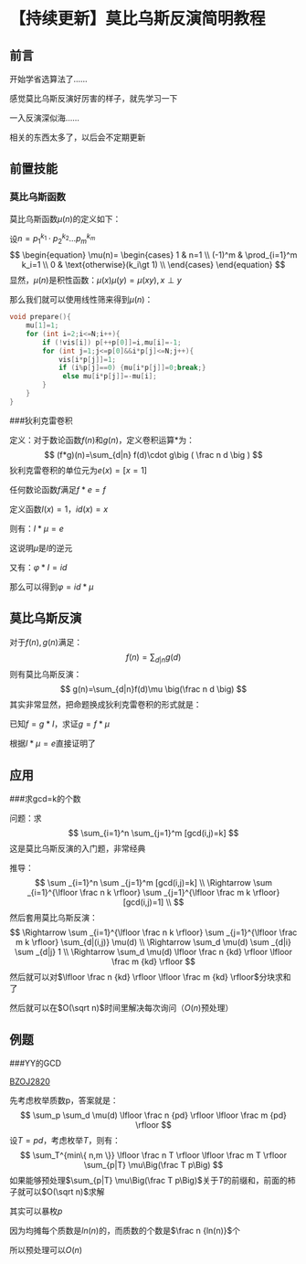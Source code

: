 # 【持续更新】莫比乌斯反演简明教程

## 前言

开始学省选算法了……

感觉莫比乌斯反演好厉害的样子，就先学习一下

一入反演深似海……

相关的东西太多了，以后会不定期更新

## 前置技能

### 莫比乌斯函数

莫比乌斯函数$\mu(n)$的定义如下：

设$n=p_1^{k_1}\cdot p_2^{k_2} \dots p_m^{k_m}$
$$
\begin{equation}
    \mu(n)=
   \begin{cases}
   1 & n=1  \\
   (-1)^m & \prod_{i=1}^m k_i=1  \\
   0 & \text{otherwise}(k_i\gt 1) \\
   \end{cases}
\end{equation}
$$
显然，$\mu(n)$是积性函数：$\mu(x)\mu(y)=\mu(xy),x\perp y$

那么我们就可以使用线性筛来得到$\mu(n)$：

```C++
void prepare(){
	mu[1]=1;
	for (int i=2;i<=N;i++){
		if (!vis[i]) p[++p[0]]=i,mu[i]=-1;
		for (int j=1;j<=p[0]&&i*p[j]<=N;j++){
			vis[i*p[j]]=1;
			if (i%p[j]==0) {mu[i*p[j]]=0;break;}
			 else mu[i*p[j]]=-mu[i];
		}
	}
}
```

###狄利克雷卷积

定义：对于数论函数$f(n)$和$g(n)$，定义卷积运算$*$为：
$$
(f*g)(n)=\sum_{d|n} f(d)\cdot g\big ( \frac n d \big )
$$
狄利克雷卷积的单位元为$e(x)=[x=1]$

任何数论函数$f$满足$f*e=f$

定义函数$I(x)=1$，$id(x)=x$

则有：$I*\mu =e$

这说明$\mu$是$I$的逆元

  

又有：$\varphi*I= id$

那么可以得到$\varphi =id*\mu$

## 莫比乌斯反演

对于$f(n),g(n)$满足：
$$
f(n)=\sum_{d|n} g(d)
$$
则有莫比乌斯反演：
$$
g(n)=\sum_{d|n}f(d)\mu \big(\frac n d \big)
$$
其实非常显然，把命题换成狄利克雷卷积的形式就是：

已知$f=g*I$，求证$g=f*\mu$

根据$I*\mu=e$直接证明了



## 应用

###求gcd=k的个数

问题：求
$$
\sum_{i=1}^n \sum_{j=1}^m [gcd(i,j)=k]
$$
这是莫比乌斯反演的入门题，非常经典

推导：
$$
\sum _{i=1}^n \sum _{j=1}^m [gcd(i,j)=k]  \\
\Rightarrow \sum _{i=1}^{\lfloor \frac n k \rfloor} \sum _{j=1}^{\lfloor \frac m k \rfloor} [gcd(i,j)=1]  \\
$$
然后套用莫比乌斯反演：
$$
\Rightarrow \sum _{i=1}^{\lfloor \frac n k \rfloor} \sum _{j=1}^{\lfloor \frac m k \rfloor} \sum_{d|(i,j)} \mu(d)  \\
\Rightarrow \sum_d \mu(d) \sum _{d|i} \sum _{d|j} 1  \\
\Rightarrow \sum_d \mu(d) \lfloor \frac n {kd} \rfloor \lfloor \frac m {kd} \rfloor
$$
然后就可以对$\lfloor \frac n {kd} \rfloor \lfloor \frac m {kd} \rfloor$分块求和了

然后就可以在$O(\sqrt n)$时间里解决每次询问（$O(n)$预处理）

## 例题

###YY的GCD

[BZOJ2820](http://blog.csdn.net/linkfqy/article/details/78639773)

先考虑枚举质数p，答案就是：
$$
\sum_p \sum_d \mu(d) \lfloor \frac n {pd} \rfloor \lfloor \frac m {pd} \rfloor
$$
设$T=pd$，考虑枚举$T$，则有：
$$
\sum_T^{min\{ n,m \}} \lfloor \frac n T \rfloor \lfloor \frac m T \rfloor \sum_{p|T} \mu\Big(\frac T p\Big)
$$
如果能够预处理$\sum_{p|T} \mu\Big(\frac T p\Big)$关于$T$的前缀和，前面的柿子就可以$O(\sqrt n)$求解

其实可以暴枚$p$

因为均摊每个质数是$ln(n)$的，而质数的个数是$\frac n {ln(n)}$个

所以预处理可以$O(n)$

